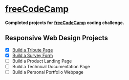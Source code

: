 # [freeCodeCamp](https://www.freecodecamp.org)

<b>Completed projects for [freeCodeCamp](https://www.freecodecamp.org) coding challenge.</b>

## Responsive Web Design Projects
- [x] [Build a Tribute Page](https://github.com/prezli/freeCodeCamp/tree/master/ResponsiveWebDesign/Tribute)
- [x] [Build a Survey Form](https://github.com/prezli/freeCodeCamp/tree/master/ResponsiveWebDesign/Survey)
- [ ] Build a Product Landing Page
- [ ] Build a Technical Documentation Page
- [ ] Build a Personal Portfolio Webpage
